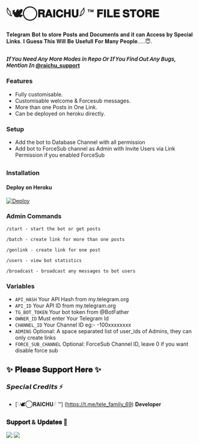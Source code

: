 # 𓆩🕊️⃝𝐑𝐀𝐈𝐂𝐇𝐔𓆪 ™ 𝐅𝐈𝐋𝐄 𝐒𝐓𝐎𝐑𝐄

𝐓𝐞𝐥𝐞𝐠𝐫𝐚𝐦 𝐁𝐨𝐭 𝐭𝐨 𝐬𝐭𝐨𝐫𝐞 𝐏𝐨𝐬𝐭𝐬 𝐚𝐧𝐝 𝐃𝐨𝐜𝐮𝐦𝐞𝐧𝐭𝐬 𝐚𝐧𝐝 𝐢𝐭 𝐜𝐚𝐧 𝐀𝐜𝐜𝐞𝐬𝐬 𝐛𝐲 𝐒𝐩𝐞𝐜𝐢𝐚𝐥 𝐋𝐢𝐧𝐤𝐬.
𝐈 𝐆𝐮𝐞𝐬𝐬 𝐓𝐡𝐢𝐬 𝐖𝐢𝐥𝐥 𝐁𝐞 𝐔𝐬𝐞𝐟𝐮𝐥𝐥 𝐅𝐨𝐫 𝐌𝐚𝐧𝐲 𝐏𝐞𝐨𝐩𝐥𝐞.....😇.

##

**𝘐𝘧 𝘠𝘰𝘶 𝘕𝘦𝘦𝘥 𝘈𝘯𝘺 𝘔𝘰𝘳𝘦 𝘔𝘰𝘥𝘦𝘴 𝘪𝘯 𝘙𝘦𝘱𝘰 𝘖𝘳 𝘐𝘧 𝘠𝘰𝘶 𝘍𝘪𝘯𝘥 𝘖𝘶𝘵 𝘈𝘯𝘺 𝘉𝘶𝘨𝘴, 𝘔𝘦𝘯𝘵𝘪𝘰𝘯 𝘐𝘯 [@raichu_support ](https://www.telegram.dog/raichu_support)**

### Features
- Fully customisable.
- Customisable welcome & Forcesub messages.
- More than one Posts in One Link.
- Can be deployed on heroku directly.

### Setup

- Add the bot to Database Channel with all permission
- Add bot to ForceSub channel as Admin with Invite Users via Link Permission if you enabled ForceSub 

##
### Installation
#### Deploy on Heroku
[![Deploy](https://www.herokucdn.com/deploy/button.svg)](https://heroku.com/deploy?template=https://github.com/rakeshyt/HackerFilesShare)</br>


### Admin Commands

```
/start - start the bot or get posts

/batch - create link for more than one posts

/genlink - create link for one post

/users - view bot statistics

/broadcast - broadcast any messages to bot users
```

### Variables

* `API_HASH` Your API Hash from my.telegram.org
* `API_ID` Your API ID from my.telegram.org
* `TG_BOT_TOKEN` Your bot token from @BotFather
* `OWNER_ID` Must enter Your Telegram Id
* `CHANNEL_ID` Your Channel ID eg:- -100xxxxxxxx
* `ADMINS` Optional: A space separated list of user_ids of Admins, they can only create links
* `FORCE_SUB_CHANNEL` Optional: ForceSub Channel ID, leave 0 if you want disable force sub

## ✨ 𝐏𝐥𝐞𝐚𝐬𝐞 𝐒𝐮𝐩𝐩𝐨𝐫𝐭 𝐇𝐞𝐫𝐞 ✨

### 𝙎𝙥𝙚𝙘𝙞𝙖𝙡 𝘾𝙧𝙚𝙙𝙞𝙩𝙨 ⚡
- [𓆩🕊️⃝𝐑𝐀𝐈𝐂𝐇𝐔𓆪 ™] (https://t.me/tele_family_69) 𝐃𝐞𝐯𝐞𝐥𝐨𝐩𝐞𝐫

### 𝐒𝐮𝐩𝐩𝐨𝐫𝐭 & 𝐔𝐩𝐝𝐚𝐭𝐞𝐬 🎑
<a href="https://t.me/tele_family_69"><img src="https://img.shields.io/badge/Join-Group%20Support-blue.svg?style=for-the-badge&logo=Telegram"></a> <a href="https://t.me/SonalModdingGod"><img src="https://img.shields.io/badge/Join-Updates%20Channel-blue.svg?style=for-the-badge&logo=Telegram"></a>
